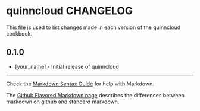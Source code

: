 quinncloud CHANGELOG
====================

This file is used to list changes made in each version of the quinncloud cookbook.

0.1.0
-----
- [your_name] - Initial release of quinncloud

- - -
Check the [Markdown Syntax Guide](http://daringfireball.net/projects/markdown/syntax) for help with Markdown.

The [Github Flavored Markdown page](http://github.github.com/github-flavored-markdown/) describes the differences between markdown on github and standard markdown.
